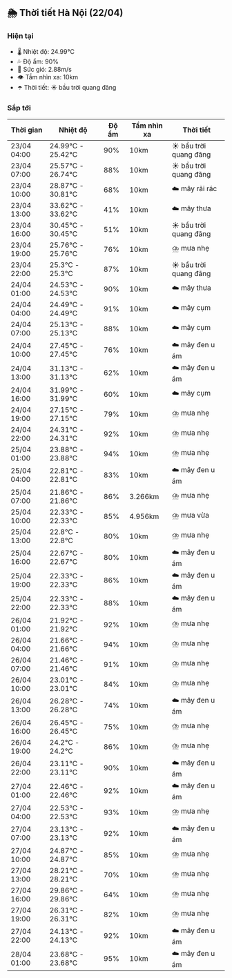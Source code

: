 ## 🌦️ Thời tiết Hà Nội (22/04)

### Hiện tại

- 🌡️ Nhiệt độ: 24.99℃
- 💦 Độ ẩm: 90%
- 💨 Sức gió: 2.88m/s
- 👁️ Tầm nhìn xa: 10km
- ☂️ Thời tiết: ☀️ bầu trời quang đãng

### Sắp tới

| Thời gian | Nhiệt độ | Độ ẩm | Tầm nhìn xa | Thời tiết |
| --- | --- | --- | --- | --- |
| 23/04 04:00 | 24.99℃ - 25.42℃ | 90% | 10km | ☀️ bầu trời quang đãng |
| 23/04 07:00 | 25.57℃ - 26.74℃ | 88% | 10km | ☀️ bầu trời quang đãng |
| 23/04 10:00 | 28.87℃ - 30.81℃ | 68% | 10km | ☁️ mây rải rác |
| 23/04 13:00 | 33.62℃ - 33.62℃ | 41% | 10km | ☁️ mây thưa |
| 23/04 16:00 | 30.45℃ - 30.45℃ | 51% | 10km | ☀️ bầu trời quang đãng |
| 23/04 19:00 | 25.76℃ - 25.76℃ | 76% | 10km | ⛈️ mưa nhẹ |
| 23/04 22:00 | 25.3℃ - 25.3℃ | 87% | 10km | ☀️ bầu trời quang đãng |
| 24/04 01:00 | 24.53℃ - 24.53℃ | 90% | 10km | ☁️ mây thưa |
| 24/04 04:00 | 24.49℃ - 24.49℃ | 91% | 10km | ☁️ mây cụm |
| 24/04 07:00 | 25.13℃ - 25.13℃ | 88% | 10km | ☁️ mây cụm |
| 24/04 10:00 | 27.45℃ - 27.45℃ | 76% | 10km | ☁️ mây đen u ám |
| 24/04 13:00 | 31.13℃ - 31.13℃ | 62% | 10km | ☁️ mây đen u ám |
| 24/04 16:00 | 31.99℃ - 31.99℃ | 60% | 10km | ☁️ mây cụm |
| 24/04 19:00 | 27.15℃ - 27.15℃ | 79% | 10km | ⛈️ mưa nhẹ |
| 24/04 22:00 | 24.31℃ - 24.31℃ | 92% | 10km | ⛈️ mưa nhẹ |
| 25/04 01:00 | 23.88℃ - 23.88℃ | 94% | 10km | ⛈️ mưa nhẹ |
| 25/04 04:00 | 22.81℃ - 22.81℃ | 83% | 10km | ☁️ mây đen u ám |
| 25/04 07:00 | 21.86℃ - 21.86℃ | 86% | 3.266km | ⛈️ mưa nhẹ |
| 25/04 10:00 | 22.33℃ - 22.33℃ | 85% | 4.956km | ⛈️ mưa vừa |
| 25/04 13:00 | 22.8℃ - 22.8℃ | 80% | 10km | ⛈️ mưa nhẹ |
| 25/04 16:00 | 22.67℃ - 22.67℃ | 80% | 10km | ☁️ mây đen u ám |
| 25/04 19:00 | 22.33℃ - 22.33℃ | 86% | 10km | ☁️ mây đen u ám |
| 25/04 22:00 | 22.33℃ - 22.33℃ | 88% | 10km | ☁️ mây đen u ám |
| 26/04 01:00 | 21.92℃ - 21.92℃ | 92% | 10km | ⛈️ mưa nhẹ |
| 26/04 04:00 | 21.66℃ - 21.66℃ | 94% | 10km | ⛈️ mưa nhẹ |
| 26/04 07:00 | 21.46℃ - 21.46℃ | 91% | 10km | ⛈️ mưa nhẹ |
| 26/04 10:00 | 23.01℃ - 23.01℃ | 84% | 10km | ⛈️ mưa nhẹ |
| 26/04 13:00 | 26.28℃ - 26.28℃ | 74% | 10km | ☁️ mây đen u ám |
| 26/04 16:00 | 26.45℃ - 26.45℃ | 75% | 10km | ⛈️ mưa nhẹ |
| 26/04 19:00 | 24.2℃ - 24.2℃ | 86% | 10km | ⛈️ mưa nhẹ |
| 26/04 22:00 | 23.11℃ - 23.11℃ | 90% | 10km | ☁️ mây đen u ám |
| 27/04 01:00 | 22.46℃ - 22.46℃ | 92% | 10km | ☁️ mây đen u ám |
| 27/04 04:00 | 22.53℃ - 22.53℃ | 93% | 10km | ⛈️ mưa nhẹ |
| 27/04 07:00 | 23.13℃ - 23.13℃ | 92% | 10km | ☁️ mây đen u ám |
| 27/04 10:00 | 24.87℃ - 24.87℃ | 85% | 10km | ⛈️ mưa nhẹ |
| 27/04 13:00 | 28.21℃ - 28.21℃ | 70% | 10km | ⛈️ mưa nhẹ |
| 27/04 16:00 | 29.86℃ - 29.86℃ | 64% | 10km | ⛈️ mưa nhẹ |
| 27/04 19:00 | 26.31℃ - 26.31℃ | 82% | 10km | ⛈️ mưa nhẹ |
| 27/04 22:00 | 24.13℃ - 24.13℃ | 92% | 10km | ☁️ mây đen u ám |
| 28/04 01:00 | 23.68℃ - 23.68℃ | 95% | 10km | ☁️ mây đen u ám |
